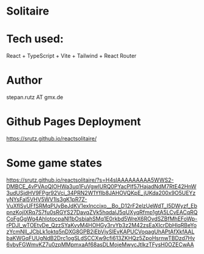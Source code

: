 
# Solitaire

# Tech used:

React + TypeScript + Vite + Tailwind + React Router

# Author

stepan.rutz AT gmx.de

# Github Pages Deployment

https://srutz.github.io/reactsolitaire/

# Some game states

https://srutz.github.io/reactsolitaire/?s=H4sIAAAAAAAAA5WWS2-DMBCE_4vPVAoQIOHWa3uq1FuVgwlURQ0PYacPIf57HajadNdM7RtE42HnW3udUSjdHV9FPgr92Vci_34PRN2W1YfIb8JAHOVQKpE_jUKda200x9O5UEYzyNYsFal5VHV5WV1Is3gK1pR7Z-VuXflSyUFfSRMqPUyBeJdKV1exlnccixo__Bo_D12rF2elzUeWdT_I5DWyzf_EbpnzKojIXRq7S7fu0sRGYS27DavqZVk5hqdalJ5qUXyqRfmp1gtA5LCvEACqRQCoFgGgWg4AhIotocpaNl1bOsbiahSMq1E0rkbd5WreX6ROvdSZBfMhEFoWp-rPDJl_wTOEtvDe_QzzSYaKvvM4HOHGy3rvYb3z2M42zsEaXIcrDbHlqRBeYozYcmNIl_JCbLk1oktq5nDXG8GPB2iEbVjySlEvKAPUCVoqagUhAPtAfXkfAALbaKWGqFUUgNdB2Drc1ogSLdSCCXw9cfi613ZKHQz5ZpoHsrnwTBDzd7Hv6vbyFGWmvKZ7u0zpMMpmxaAf68asDLMojeMwycJtlkzTFysH0OZECwAA



